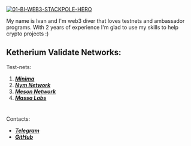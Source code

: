 <a href="https://ibb.co/Bq9qpnx"><img src="https://i.ibb.co/D5Z5Jry/01-BI-WEB3-STACKPOLE-HERO.jpg" alt="01-BI-WEB3-STACKPOLE-HERO" border="0"></a>  

My name is Ivan and I'm web3 diver that loves testnets and ambassador programs. With 2 years of experience I'm glad to use my skills to help crypto projects :)

## Ketherium Validate Networks:
   
Test-nets:  
1. ***[Minima](https://minima.global/ "Minima")***  
2. ***[Nym Network](https://testnet-milhon-explorer.nymtech.net/nym/mixnodes/3xKqpe2UqBiKrAhXnNW9UTgzGNKvYoogJbma5JMGp46B "Freesson mix-node")***  
3. ***[Meson Network](https://meson.network/ "Meson")***  
4. ***[Massa Labs](https://massa.net/ "Massa" )***  

  
#   
    
 Contacts:  
 * ***[Telegram](https://t.me/saletiable)***  
 * ***[GitHub](https://github.com/ketherium/readme)***  
